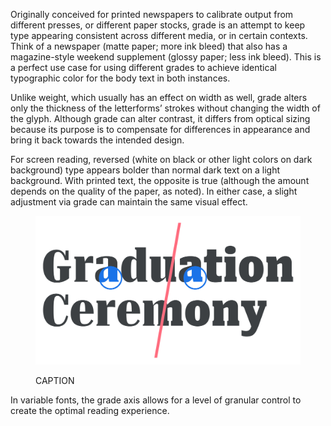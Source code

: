 
Originally conceived for printed newspapers to calibrate output from different presses, or different paper stocks, grade is an attempt to keep type appearing consistent across different media, or in certain contexts. Think of a newspaper (matte paper; more ink bleed) that also has a magazine-style weekend supplement (glossy paper; less ink bleed). This is a perfect use case for using different grades to achieve identical typographic color for the body text in both instances.

Unlike weight, which usually has an effect on width as well, grade alters only the thickness of the letterforms’ strokes without changing the width of the glyph. Although grade can alter contrast, it differs from optical sizing because its purpose is to compensate for differences in appearance and bring it back towards the intended design.

For screen reading, reversed (white on black or other light colors on dark background) type appears bolder than normal dark text on a light background. With printed text, the opposite is true (although the amount depends on the quality of the paper, as noted). In either case, a slight adjustment via grade can maintain the same visual effect.

<figure>

![ALT_TEXT](images/thumbnail.svg)
<figcaption>CAPTION</figcaption>

</figure>

In variable fonts, the grade axis allows for a level of granular control to create the optimal reading experience.
